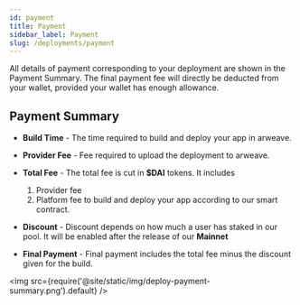 ```yaml
---
id: payment
title: Payment
sidebar_label: Payment
slug: /deployments/payment
---
```


All details of payment corresponding to your deployment are shown in the Payment Summary.
The final payment fee will directly be deducted from your wallet, provided your wallet has enough allowance.

## Payment Summary

- **Build Time** - The time required to build and deploy your app in arweave.

- **Provider Fee** - Fee required to upload the deployment to arweave.

- **Total Fee** - The total fee is cut in **$DAI** tokens. It includes

  1. Provider fee
  2. Platform fee to build and deploy your app according to our smart contract.

- **Discount** - Discount depends on how much a user has staked in our pool.
  It will be enabled after the release of our **Mainnet**

- **Final Payment** - Final payment includes the total fee minus the discount given for the build.

<img src={require('@site/static/img/deploy-payment-summary.png').default} />
